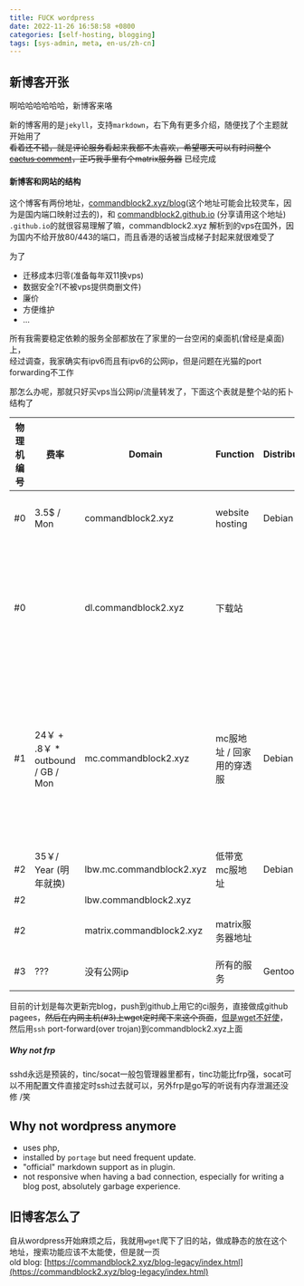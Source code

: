 ```yaml
---
title: FUCK wordpress
date: 2022-11-26 16:58:58 +0800
categories: [self-hosting, blogging]
tags: [sys-admin, meta, en-us/zh-cn]
---
```


## 新博客开张


啊哈哈哈哈哈哈，新博客来咯  

新的博客用的是`jekyll`，支持`markdown`，右下角有更多介绍，随便找了个主题就开始用了  
~~看着还不错，就是评论服务看起来我都不太喜欢，希望哪天可以有时间整个 [cactus comment](https://cactus.chat)，正巧我手里有个matrix服务器~~
已经完成

#### 新博客和网站的结构
这个博客有两份地址，[commandblock2.xyz/blog](https://commandblock2.xyz/blog)(这个地址可能会比较灵车，因为是国内端口映射过去的)，和 [commandblock2.github.io](https://commandblock2.github.io) (分享请用这个地址)  
`.github.io`的就很容易理解了嘛，commandblock2.xyz 解析到的vps在国外，因为国内不给开放80/443的端口，而且香港的话被当成梯子封起来就很难受了  

为了
- 迁移成本归零(准备每年双11换vps)
- 数据安全?(不被vps提供商删文件)
- 廉价
- 方便维护  
- ...  

所有我需要稳定依赖的服务全部都放在了家里的一台空闲的桌面机(曾经是桌面)上，  
经过调查，我家确实有ipv6而且有ipv6的公网ip，但是问题在光猫的port forwarding不工作    

那怎么办呢，那就只好买vps当公网ip/流量转发了，下面这个表就是整个站的拓卜结构了

| 物理机编号 | 费率                            | Domain                   | Function                  | Distribution | Softwares                            | Detailed Description                                                               |
|------------|---------------------------------|--------------------------|---------------------------|--------------|--------------------------------------|------------------------------------------------------------------------------------|
| #0         | 3.5$ / Mon                      | commandblock2.xyz        | website hosting           | Debian       | nginx                                | 外网vultr租的一台机器，minimal spec                                                 |
| #0         |                                 | dl.commandblock2.xyz     | 下载站                    |              | nginx                                | 跟上面是同一个服务器，多一个sni，外网带宽真他妈便宜，文件用scp/sftp上传，用nginx serve |
| #1         | 24￥ + .8￥ * outbound / GB / Mon | mc.commandblock2.xyz     | mc服地址 / 回家用的穿透服 | Debian       | tinc/socat/sshd                      | tinc组建软件局域网，socat转发mc流量，这个是阿里云的ecs，minimal spec按流量计费，不幸的是没人陪我玩mc,我就把这个服关掉了        |
| #2         | 35￥/ Year (明年就换)            | lbw.mc.commandblock2.xyz | 低带宽mc服地址            | Debian       | sshd                                 | ssh远程端口转发流量                                                                |
| #2         |                                 | lbw.commandblock2.xyz    |                           |              | sshd                                 | 上面的alias                                                                        |
| #2         |                                 | matrix.commandblock2.xyz | matrix服务器地址          |              | sshd                                 | 联邦用端口8848/本服流量443                                                        |
| #3         | ???                             | 没有公网ip               | 所有的服务                | Gentoo       | synapse, minecraft, tinc, nginx, ... | 内网主机                                                                           |


目前的计划是每次更新完blog，push到github上用它的ci服务，直接做成github pagees，~~然后在内网主机(#3)上wget定时爬下来这个页面~~，[但是wget不好使](../mirror-site)，然后用`ssh` port-forward(over trojan)到commandblock2.xyz上面  

##### Why not frp
sshd永远是预装的，tinc/socat一般包管理器里都有，tinc功能比frp强，socat可以不用配置文件直接定时ssh过去就可以，另外frp是go写的听说有内存泄漏还没修 /笑

## Why not wordpress anymore
- uses php, 
- installed by `portage` but need frequent update.  
- "official" markdown support as in plugin.  
- not responsive when having a bad connection, especially for writing a blog post, absolutely garbage experience.

## 旧博客怎么了
自从wordpress开始麻烦之后，我就用`wget`爬下了旧的站，做成静态的放在这个地址，搜索功能应该不太能使，但是就一页  
old blog: [https://commandblock2.xyz/blog-legacy/index.html](https://commandblock2.xyz/blog-legacy/index.html)